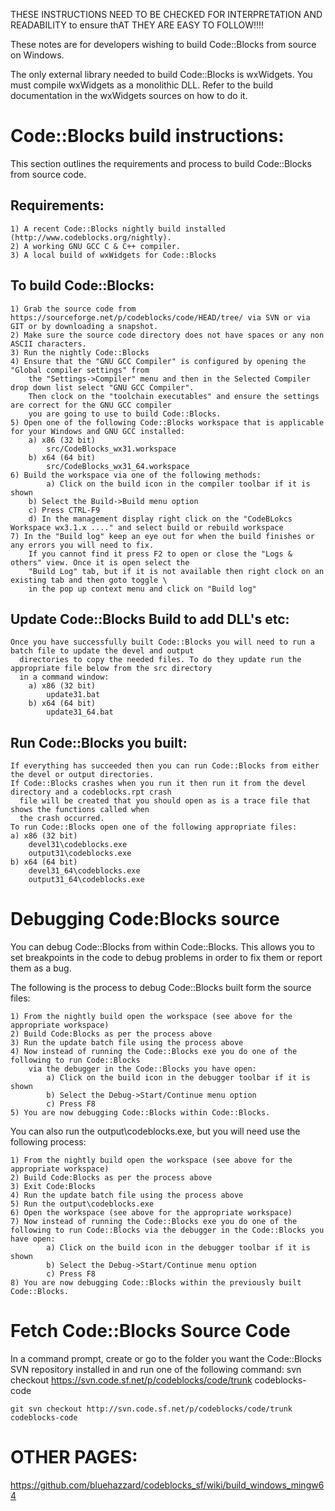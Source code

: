THESE INSTRUCTIONS NEED TO BE CHECKED FOR INTERPRETATION AND READABILITY to ensure thAT THEY ARE EASY TO FOLLOW!!!!

These notes are for developers wishing to build Code::Blocks from source on Windows.

The only external library needed to build Code::Blocks is wxWidgets.
You must compile wxWidgets as a monolithic DLL. Refer to the build documentation in the wxWidgets
sources on how to do it.

# Code::Blocks build instructions:

This section outlines the requirements and process to build Code::Blocks from source code.

## Requirements:
    1) A recent Code::Blocks nightly build installed (http://www.codeblocks.org/nightly).
    2) A working GNU GCC C & C++ compiler.
    3) A local build of wxWidgets for Code::Blocks

## To build Code::Blocks:
    1) Grab the source code from https://sourceforge.net/p/codeblocks/code/HEAD/tree/ via SVN or via GIT or by downloading a snapshot.
    2) Make sure the source code directory does not have spaces or any non ASCII characters.
    3) Run the nightly Code::Blocks 
    4) Ensure that the "GNU GCC Compiler" is configured by opening the "Global compiler settings" from 
        the "Settings->Compiler" menu and then in the Selected Compiler drop down list select "GNU GCC Compiler". 
        Then clock on the "toolchain executables" and ensure the settings are correct for the GNU GCC compiler 
        you are going to use to build Code::Blocks.
    5) Open one of the following Code::Blocks workspace that is applicable for your Windows and GNU GCC installed:
        a) x86 (32 bit)
            src/CodeBlocks_wx31.workspace
        b) x64 (64 bit)
            src/CodeBlocks_wx31_64.workspace
    6) Build the workspace via one of the following methods:
            a) Click on the build icon in the compiler toolbar if it is shown
        b) Select the Build->Build menu option
        c) Press CTRL-F9
        d) In the management display right click on the "CodeBLokcs Workspace wx3.1.x ...." and select build or rebuild workspace
    7) In the "Build log" keep an eye out for when the build finishes or any errors you will need to fix. 
        If you cannot find it press F2 to open or close the "Logs & others" view. Once it is open select the 
        "Build Log" tab, but if it is not available then right clock on an existing tab and then goto toggle \
        in the pop up context menu and click on "Build log"
    
## Update Code::Blocks Build to add DLL's etc:
    Once you have successfully built Code::Blocks you will need to run a batch file to update the devel and output 
      directories to copy the needed files. To do they update run the appropriate file below from the src directory
      in a command window:
        a) x86 (32 bit)
            update31.bat
        b) x64 (64 bit)
            update31_64.bat


## Run Code::Blocks you built:
    If everything has succeeded then you can run Code::Blocks from either the devel or output directories. 
    If Code::Blocks crashes when you run it then run it from the devel directory and a codeblocks.rpt crash 
      file will be created that you should open as is a trace file that shows the functions called when
      the crash occurred.
    To run Code::Blocks open one of the following appropriate files:
    a) x86 (32 bit)
        devel31\codeblocks.exe
        output31\codeblocks.exe
    b) x64 (64 bit)
        devel31_64\codeblocks.exe
        output31_64\codeblocks.exe
            
        
# Debugging Code:Blocks source

You can debug Code::Blocks from within Code::Blocks. This allows you to set breakpoints in the code
to debug problems in order to fix them or report them as a bug.

The following is the process to debug Code::Blocks built form the source files:

    1) From the nightly build open the workspace (see above for the appropriate workspace)
    2) Build Code:Blocks as per the process above
    3) Run the update batch file using the process above
    4) Now instead of running the Code::Blocks exe you do one of the following to run Code::Blocks 
        via the debugger in the Code::Blocks you have open:
            a) Click on the build icon in the debugger toolbar if it is shown
            b) Select the Debug->Start/Continue menu option
            c) Press F8
    5) You are now debugging Code::Blocks within Code::Blocks. 

You can also run the output\codeblocks.exe, but you will need use the following process:

    1) From the nightly build open the workspace (see above for the appropriate workspace)
    2) Build Code:Blocks as per the process above
    3) Exit Code:Blocks
    4) Run the update batch file using the process above
    5) Run the output\codeblocks.exe
    6) Open the workspace (see above for the appropriate workspace)
    7) Now instead of running the Code::Blocks exe you do one of the following to run Code::Blocks via the debugger in the Code::Blocks you have open:
            a) Click on the build icon in the debugger toolbar if it is shown
            b) Select the Debug->Start/Continue menu option
            c) Press F8
    8) You are now debugging Code::Blocks within the previously built Code::Blocks. 



# Fetch Code::Blocks Source Code

In a command prompt, create or go to the folder you want the Code::Blocks SVN repository installed in and run one of the following command:
    svn checkout https://svn.code.sf.net/p/codeblocks/code/trunk codeblocks-code

    git svn checkout http://svn.code.sf.net/p/codeblocks/code/trunk codeblocks-code

# OTHER PAGES:

https://github.com/bluehazzard/codeblocks_sf/wiki/build_windows_mingw64